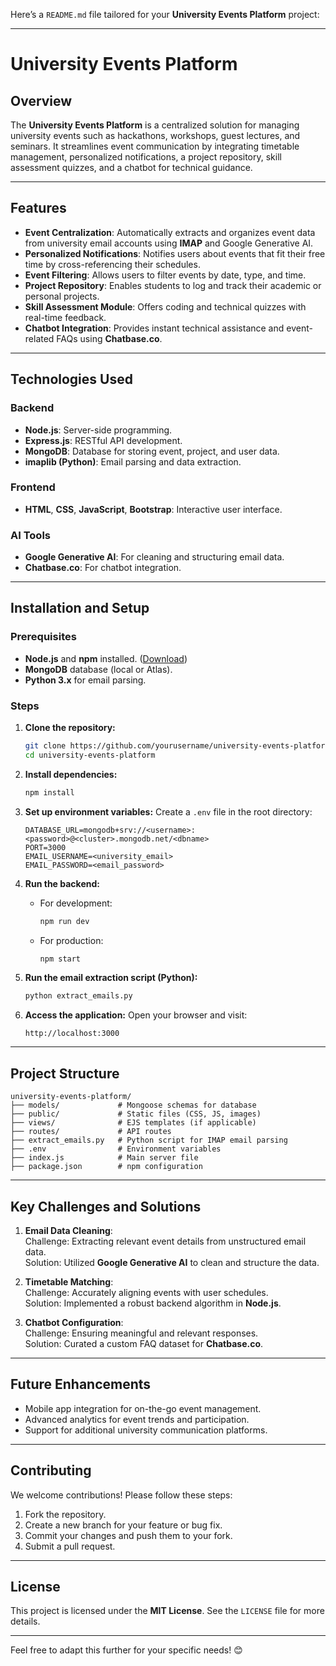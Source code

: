 Here’s a `README.md` file tailored for your **University Events Platform** project:

---

# University Events Platform

## Overview
The **University Events Platform** is a centralized solution for managing university events such as hackathons, workshops, guest lectures, and seminars. It streamlines event communication by integrating timetable management, personalized notifications, a project repository, skill assessment quizzes, and a chatbot for technical guidance.

---

## Features
- **Event Centralization**: Automatically extracts and organizes event data from university email accounts using **IMAP** and Google Generative AI.
- **Personalized Notifications**: Notifies users about events that fit their free time by cross-referencing their schedules.
- **Event Filtering**: Allows users to filter events by date, type, and time.
- **Project Repository**: Enables students to log and track their academic or personal projects.
- **Skill Assessment Module**: Offers coding and technical quizzes with real-time feedback.
- **Chatbot Integration**: Provides instant technical assistance and event-related FAQs using **Chatbase.co**.

---

## Technologies Used
### Backend
- **Node.js**: Server-side programming.
- **Express.js**: RESTful API development.
- **MongoDB**: Database for storing event, project, and user data.
- **imaplib (Python)**: Email parsing and data extraction.

### Frontend
- **HTML**, **CSS**, **JavaScript**, **Bootstrap**: Interactive user interface.

### AI Tools
- **Google Generative AI**: For cleaning and structuring email data.
- **Chatbase.co**: For chatbot integration.

---

## Installation and Setup

### Prerequisites
- **Node.js** and **npm** installed. ([Download](https://nodejs.org/))
- **MongoDB** database (local or Atlas).
- **Python 3.x** for email parsing.

### Steps
1. **Clone the repository:**
   ```bash
   git clone https://github.com/yourusername/university-events-platform.git
   cd university-events-platform
   ```

2. **Install dependencies:**
   ```bash
   npm install
   ```

3. **Set up environment variables:**
   Create a `.env` file in the root directory:
   ```plaintext
   DATABASE_URL=mongodb+srv://<username>:<password>@<cluster>.mongodb.net/<dbname>
   PORT=3000
   EMAIL_USERNAME=<university_email>
   EMAIL_PASSWORD=<email_password>
   ```

4. **Run the backend:**
   - For development:
     ```bash
     npm run dev
     ```
   - For production:
     ```bash
     npm start
     ```

5. **Run the email extraction script (Python):**
   ```bash
   python extract_emails.py
   ```

6. **Access the application:**
   Open your browser and visit:
   ```
   http://localhost:3000
   ```

---

## Project Structure
```
university-events-platform/
├── models/             # Mongoose schemas for database
├── public/             # Static files (CSS, JS, images)
├── views/              # EJS templates (if applicable)
├── routes/             # API routes
├── extract_emails.py   # Python script for IMAP email parsing
├── .env                # Environment variables
├── index.js            # Main server file
├── package.json        # npm configuration
```

---

## Key Challenges and Solutions
1. **Email Data Cleaning**:  
   Challenge: Extracting relevant event details from unstructured email data.  
   Solution: Utilized **Google Generative AI** to clean and structure the data.  

2. **Timetable Matching**:  
   Challenge: Accurately aligning events with user schedules.  
   Solution: Implemented a robust backend algorithm in **Node.js**.  

3. **Chatbot Configuration**:  
   Challenge: Ensuring meaningful and relevant responses.  
   Solution: Curated a custom FAQ dataset for **Chatbase.co**.  

---

## Future Enhancements
- Mobile app integration for on-the-go event management.
- Advanced analytics for event trends and participation.
- Support for additional university communication platforms.

---

## Contributing
We welcome contributions! Please follow these steps:  
1. Fork the repository.  
2. Create a new branch for your feature or bug fix.  
3. Commit your changes and push them to your fork.  
4. Submit a pull request.

---

## License
This project is licensed under the **MIT License**. See the `LICENSE` file for more details.

---

Feel free to adapt this further for your specific needs! 😊
